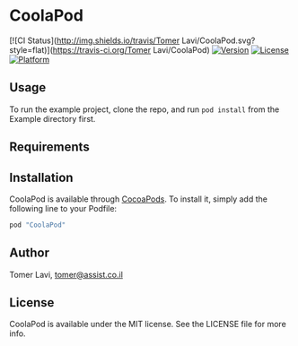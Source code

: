 # CoolaPod

[![CI Status](http://img.shields.io/travis/Tomer Lavi/CoolaPod.svg?style=flat)](https://travis-ci.org/Tomer Lavi/CoolaPod)
[![Version](https://img.shields.io/cocoapods/v/CoolaPod.svg?style=flat)](http://cocoapods.org/pods/CoolaPod)
[![License](https://img.shields.io/cocoapods/l/CoolaPod.svg?style=flat)](http://cocoapods.org/pods/CoolaPod)
[![Platform](https://img.shields.io/cocoapods/p/CoolaPod.svg?style=flat)](http://cocoapods.org/pods/CoolaPod)

## Usage

To run the example project, clone the repo, and run `pod install` from the Example directory first.

## Requirements

## Installation

CoolaPod is available through [CocoaPods](http://cocoapods.org). To install
it, simply add the following line to your Podfile:

```ruby
pod "CoolaPod"
```

## Author

Tomer Lavi, tomer@assist.co.il

## License

CoolaPod is available under the MIT license. See the LICENSE file for more info.
